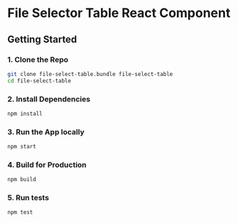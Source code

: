 # File Selector Table React Component

## Getting Started

### 1. Clone the Repo

```bash
git clone file-select-table.bundle file-select-table
cd file-select-table
```

### 2. Install Dependencies

```bash
npm install
```

### 3. Run the App locally

```bash
npm start
```

### 4. Build for Production

```bash
npm build
```

### 5. Run tests
```bash
npm test
```
